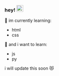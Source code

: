 ### hey! <img src="https://media.giphy.com/media/hvRJCLFzcasrR4ia7z/giphy.gif" width="22">

📄 im currently learning:
  - html
  - css

📔 and i want to learn:
  - js
  - py

i will update this soon 😻
